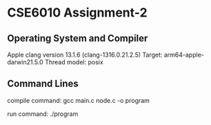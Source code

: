 # CSE6010 Assignment-2

## Operating System and Compiler
Apple clang version 13.1.6 (clang-1316.0.21.2.5)
Target: arm64-apple-darwin21.5.0
Thread model: posix

## Command Lines
compile command:
gcc main.c node.c -o program

run command:
./program